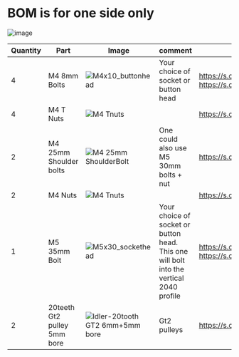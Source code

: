 # BOM is for one side only
![image](https://user-images.githubusercontent.com/37383368/152825503-f02d42f1-4c45-46c9-acc1-be0ee38b3f77.png)


| Quantity | Part                         | Image             | comment  | Links  |
| ------ | ----                           | -------              | -----  | -----	|
| 4       | M4 8mm Bolts       | ![M4x10_buttonhead](https://user-images.githubusercontent.com/37383368/137979927-7dd9066e-054c-4d87-8fed-1b4228b0960a.png) | Your choice of socket or button head | https://s.click.aliexpress.com/e/_9RWMof https://s.click.aliexpress.com/e/_9RMap3 |
| 4       | M4 T Nuts                    | ![M4 Tnuts](https://user-images.githubusercontent.com/37383368/137783436-4e1c6bae-e78c-47b5-b697-86cc7f41cef6.PNG) | | https://s.click.aliexpress.com/e/_AsGUWF |
| 2       | M4 25mm Shoulder bolts     | ![M4 25mm ShoulderBolt](https://user-images.githubusercontent.com/37383368/152823969-326ab8d2-6a1b-4eb7-93ba-2daa6d1c204c.PNG) | One could also use M5 30mm bolts + nut | https://s.click.aliexpress.com/e/_9HEwyt |
| 2       | M4 Nuts                    | ![M4 Tnuts](https://user-images.githubusercontent.com/37383368/137783436-4e1c6bae-e78c-47b5-b697-86cc7f41cef6.PNG) | | https://s.click.aliexpress.com/e/_AFJSUp |
| 1       | M5 35mm Bolt            |![M5x30_sockethead](https://user-images.githubusercontent.com/37383368/152824179-ad166a06-3d32-446f-b3de-ea29d90ddc8f.png)  | Your choice of socket or button head. This one will bolt into the vertical 2040 profile | https://s.click.aliexpress.com/e/_9RWMof https://s.click.aliexpress.com/e/_9RMap3 |
| 2       | 20teeth Gt2 pulley 5mm bore  | ![Idler-20tooth GT2 6mm+5mm bore](https://user-images.githubusercontent.com/37383368/137568220-210812a1-030e-484e-b300-b46fc85ad540.png)	   | Gt2 pulleys   | https://s.click.aliexpress.com/e/_A79ECg |

